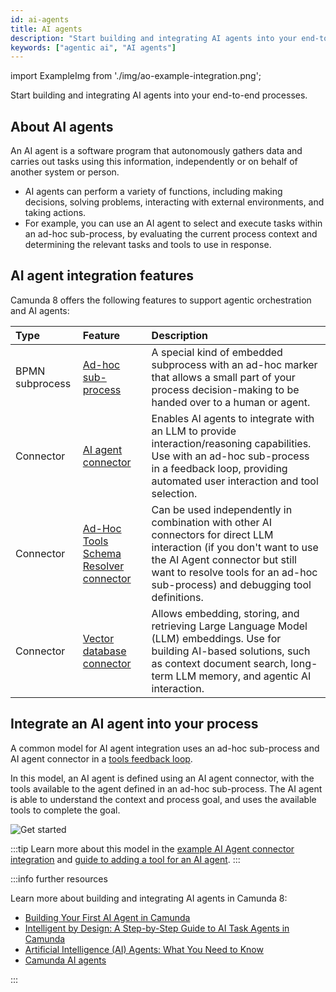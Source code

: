 ```yaml
---
id: ai-agents
title: AI agents
description: "Start building and integrating AI agents into your end-to-end processes. An AI agent is a software program that autonomously gathers data and carries out tasks using this information, independently or on behalf of another system or person."
keywords: ["agentic ai", "AI agents"]
---
```


import ExampleImg from './img/ao-example-integration.png';

Start building and integrating AI agents into your end-to-end processes.

## About AI agents

An AI agent is a software program that autonomously gathers data and carries out tasks using this information, independently or on behalf of another system or person. 

- AI agents can perform a variety of functions, including making decisions, solving problems, interacting with external environments, and taking actions. 
- For example, you can use an AI agent to select and execute tasks within an ad-hoc sub-process, by evaluating the current process context and determining the relevant tasks and tools to use in response.

## AI agent integration features

Camunda 8 offers the following features to support agentic orchestration and AI agents:

| Type | Feature | Description |
|:-- |:-- |:-- |
| BPMN subprocess | [Ad-hoc sub-process](/components/modeler/bpmn/ad-hoc-subprocesses/ad-hoc-subprocesses.md) | A special kind of embedded subprocess with an ad-hoc marker that allows a small part of your process decision-making to be handed over to a human or agent. |
| Connector | [AI agent connector](/components/connectors/out-of-the-box-connectors/agentic-ai-aiagent.md) | Enables AI agents to integrate with an LLM to provide interaction/reasoning capabilities. Use with an ad-hoc sub-process in a feedback loop, providing automated user interaction and tool selection. |
| Connector | [Ad-Hoc Tools Schema Resolver connector](/components/connectors/out-of-the-box-connectors/agentic-ai-ahsp-tools-schema-resolver.md) | Can be used independently in combination with other AI connectors for direct LLM interaction (if you don't want to use the AI Agent connector but still want to resolve tools for an ad-hoc sub-process) and debugging tool definitions. |
| Connector  | [Vector database connector](/components/connectors/out-of-the-box-connectors/embeddings-vector-db.md) | Allows embedding, storing, and retrieving Large Language Model (LLM) embeddings. Use for building AI-based solutions, such as context document search, long-term LLM memory, and agentic AI interaction. |

## Integrate an AI agent into your process

A common model for AI agent integration uses an ad-hoc sub-process and AI agent connector in a [tools feedback loop](/components/connectors/out-of-the-box-connectors/agentic-ai-aiagent-example.md).

In this model, an AI agent is defined using an AI agent connector, with the tools available to the agent defined in an ad-hoc sub-process. The AI agent is able to understand the context and process goal, and uses the available tools to complete the goal.

<p><img src={ExampleImg} title="Example AI agent integration diagram" alt="Get started" className="img-800"/></p>

:::tip
Learn more about this model in the [example AI Agent connector integration](/components/connectors/out-of-the-box-connectors/agentic-ai-aiagent-example.md) and [guide to adding a tool for an AI agent](https://camunda.com/blog/2025/05/guide-to-adding-tool-ai-agent/).
:::

:::info further resources

Learn more about building and integrating AI agents in Camunda 8:

- [Building Your First AI Agent in Camunda](https://camunda.com/blog/2025/02/building-ai-agent-camunda/)
- [Intelligent by Design: A Step-by-Step Guide to AI Task Agents in Camunda](https://camunda.com/blog/2025/05/step-by-step-guide-ai-task-agents-camunda/)
- [Artificial Intelligence (AI) Agents: What You Need to Know](https://camunda.com/blog/2024/08/ai-agents-what-you-need-to-know/)
- [Camunda AI agents](https://camunda.com/blog/tag/ai-agent/)

:::